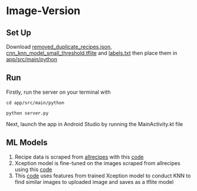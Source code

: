 # Image-Version
## Set Up
Download [removed_duplicate_recipes.json](https://drive.google.com/file/d/1ayFz3DI2KEFhMt7tC7aD9GaoMI-bHKW-/view?usp=sharing), [cnn_knn_model_small_threshold.tflite](https://drive.google.com/file/d/1K8zW266yoBEBenG6GxvdnnyaBwM9GGej/view?usp=sharing) and [labels.txt](https://drive.google.com/file/d/15AZ73I8yAIQ01qTu3GEH48CC6utGOBSC/view?usp=sharing) then place them in [app/src/main/python](app/src/main/python)
## Run
Firstly, run the server on your terminal with

`cd app/src/main/python`

`python server.py`

Next, launch the app in Android Studio by running the MainActivity.kt file
## ML Models
1. Recipe data is scraped from [allrecipes](https://www.allrecipes.com/) with this [code](https://drive.google.com/file/d/1uKGrzM9YC1z3qHdIOVu0ejPggSrbR0Yq/view?usp=sharing)
2. Xception model is fine-tuned on the images scraped from allrecipes using this [code](https://drive.google.com/file/d/1M3igoYXI39zpPA8Ekj4wrwfNEPoTe9kf/view?usp=sharing)
3. This [code](https://www.kaggle.com/carlosmiao/cz4125) uses features from trained Xception model to conduct KNN to find similar images to uploaded image and saves as a tflite model


